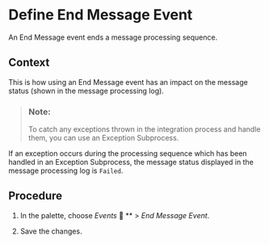 <!-- loio4774b5f6f30745d78ba2d7d0ceece516 -->

<link rel="stylesheet" type="text/css" href="../css/sap-icons.css"/>

# Define End Message Event

An End Message event ends a message processing sequence.



## Context

This is how using an End Message event has an impact on the message status \(shown in the message processing log\).

> ### Note:  
> To catch any exceptions thrown in the integration process and handle them, you can use an Exception Subprocess.

If an exception occurs during the processing sequence which has been handled in an Exception Subprocess, the message status displayed in the message processing log is `Failed`.



<a name="loio4774b5f6f30745d78ba2d7d0ceece516__steps_k1p_xct_2z"/>

## Procedure

1.  In the palette, choose *Events* <span class="SAP-icons-V5"></span> ** \> *End Message Event*.

2.  Save the changes.


